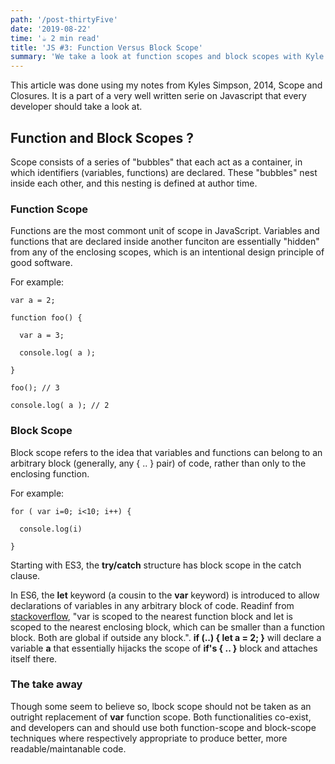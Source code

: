 ```yaml
---
path: '/post-thirtyFive'
date: '2019-08-22'
time: '☕️ 2 min read'
title: 'JS #3: Function Versus Block Scope'
summary: 'We take a look at function scopes and block scopes with Kyle Simpson'
---
```


This article was done using my notes from Kyles Simpson, 2014, Scope and Closures. It is a part of a very well written serie on Javascript that every developer should take a look at.

## Function and Block Scopes ?

Scope consists of a series of "bubbles" that each act as a container, in which identifiers (variables, functions) are declared. These "bubbles" nest inside each other, and this nesting is defined at author time.

### Function Scope

Functions are the most commont unit of scope in JavaScript. Variables and functions that are declared inside another funciton are essentially "hidden" from any of the enclosing scopes, which is an intentional design principle of good software.

For example:

```
var a = 2;

function foo() {

  var a = 3;

  console.log( a );

}

foo(); // 3

console.log( a ); // 2

```

### Block Scope

Block scope refers to the idea that variables and functions can belong to an arbitrary block (generally, any { .. } pair) of code, rather than only to the enclosing function.

For example:

```
for ( var i=0; i<10; i++) {

  console.log(i)

}

```

Starting with ES3, the **try/catch** structure has block scope in the catch clause.

In ES6, the **let** keyword (a cousin to the **var** keyword) is introduced to allow declarations of variables in any arbitrary block of code. Readinf from [stackoverflow](https://stackoverflow.com/questions/762011/whats-the-difference-between-using-let-and-var), "var is scoped to the nearest function block and let is scoped to the nearest enclosing block, which can be smaller than a function block. Both are global if outside any block.". **if (..) { let a = 2; }** will declare a variable **a** that essentially hijacks the scope of **if's { .. }** block and attaches itself there.

### The take away

Though some seem to believe so, lbock scope should not be taken as an outright replacement of **var** function scope. Both functionalities co-exist, and developers can and should use both function-scope and block-scope techniques where respectively appropriate to produce better, more readable/maintanable code.
